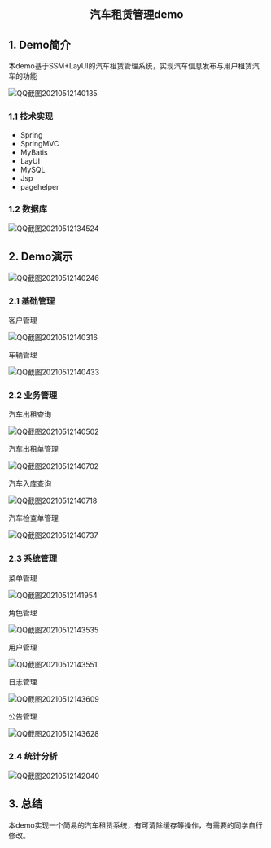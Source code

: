 <center><h2>汽车租赁管理demo</h2></center>

## 1. Demo简介

本demo基于SSM+LayUI的汽车租赁管理系统，实现汽车信息发布与用户租赁汽车的功能

![QQ截图20210512140135](https://tuyong.oss-cn-hangzhou.aliyuncs.com/img/20210512145640.png)

### 1.1 技术实现

* Spring
* SpringMVC
* MyBatis
* LayUI
* MySQL
* Jsp
* pagehelper

### 1.2 数据库

![QQ截图20210512134524](https://tuyong.oss-cn-hangzhou.aliyuncs.com/img/20210512145616.png)

## 2. Demo演示

![QQ截图20210512140246](https://tuyong.oss-cn-hangzhou.aliyuncs.com/img/20210512145749.png)

### 2.1 基础管理

客户管理

![QQ截图20210512140316](https://tuyong.oss-cn-hangzhou.aliyuncs.com/img/20210512150247.png)

车辆管理

![QQ截图20210512140433](https://tuyong.oss-cn-hangzhou.aliyuncs.com/img/20210512150334.png)

### 2.2 业务管理

汽车出租查询

![QQ截图20210512140502](https://tuyong.oss-cn-hangzhou.aliyuncs.com/img/20210512151206.png)

汽车出租单管理

![QQ截图20210512140702](https://tuyong.oss-cn-hangzhou.aliyuncs.com/img/20210512151236.png)

汽车入库查询

![QQ截图20210512140718](https://tuyong.oss-cn-hangzhou.aliyuncs.com/img/20210512151416.png)

汽车检查单管理

![QQ截图20210512140737](https://tuyong.oss-cn-hangzhou.aliyuncs.com/img/20210512151455.png)

### 2.3 系统管理

菜单管理

![QQ截图20210512141954](https://tuyong.oss-cn-hangzhou.aliyuncs.com/img/20210512151745.png)

角色管理

![QQ截图20210512143535](https://tuyong.oss-cn-hangzhou.aliyuncs.com/img/20210512151818.png)

用户管理

![QQ截图20210512143551](https://tuyong.oss-cn-hangzhou.aliyuncs.com/img/20210512151911.png)

日志管理

![QQ截图20210512143609](https://tuyong.oss-cn-hangzhou.aliyuncs.com/img/20210512151935.png)

公告管理

![QQ截图20210512143628](https://tuyong.oss-cn-hangzhou.aliyuncs.com/img/20210512151959.png)

### 2.4 统计分析

![QQ截图20210512142040](https://tuyong.oss-cn-hangzhou.aliyuncs.com/img/20210512152429.png)

## 3. 总结

本demo实现一个简易的汽车租赁系统，有可清除缓存等操作，有需要的同学自行修改。